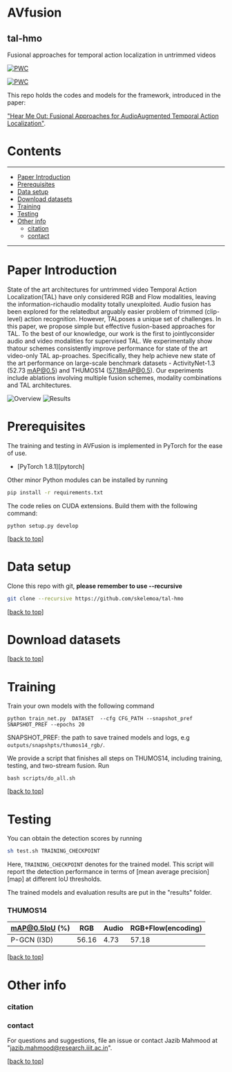 # AVfusion <span id = "top"></span>

## tal-hmo
Fusional approaches for temporal action localization in untrimmed videos

[![PWC](https://img.shields.io/endpoint.svg?url=https://paperswithcode.com/badge/hear-me-out-fusional-approaches-for-audio/temporal-action-localization-on-thumos14)](https://paperswithcode.com/sota/temporal-action-localization-on-thumos14?p=hear-me-out-fusional-approaches-for-audio)

[![PWC](https://img.shields.io/endpoint.svg?url=https://paperswithcode.com/badge/hear-me-out-fusional-approaches-for-audio/temporal-action-localization-on-activitynet)](https://paperswithcode.com/sota/temporal-action-localization-on-activitynet?p=hear-me-out-fusional-approaches-for-audio)

This repo holds the codes and models for the  framework, introduced in the paper: 

["Hear Me Out: Fusional Approaches for AudioAugmented Temporal Action Localization"](https://arxiv.org/pdf/2106.14118v1.pdf).

# Contents
----
* [Paper Introduction](#intro)
* [Prerequisites](#prerequisites)
* [Data setup](#setup)
* [Download datasets](#data)
* [Training](#train)
* [Testing](#test)
* [Other info](#other)
    * [citation](#cite)
    * [contact](#contact)
----

# Paper Introduction <span id = "intro"> </span>

State  of  the  art  architectures  for  untrimmed  video  Temporal  Action  Localization(TAL)  have  only  considered  RGB  and  Flow  modalities,  leaving  the  information-richaudio  modality  totally  unexploited.   Audio  fusion  has  been  explored  for  the  relatedbut arguably easier problem of trimmed (clip-level) action recognition.  However, TALposes a unique set of challenges.  In this paper, we propose simple but effective fusion-based approaches for TAL. To the best of our knowledge, our work is the first to jointlyconsider audio and video modalities for supervised TAL. We experimentally show thatour schemes consistently improve performance for state of the art video-only TAL ap-proaches.   Specifically,  they  help  achieve  new  state  of  the  art  performance  on  large-scale benchmark datasets - ActivityNet-1.3 (52.73 mAP@0.5) and THUMOS14 (57.18mAP@0.5). Our experiments include ablations involving multiple fusion schemes, modality combinations and TAL architectures.

![Overview](./AVFusion.jpg)
![Results]()

# Prerequisites <span id = "prerequisites"> </span> 

The training and testing in AVFusion is implemented in PyTorch for the ease of use. 

- [PyTorch 1.8.1][pytorch]
                   
Other minor Python modules can be installed by running

```bash
pip install -r requirements.txt
```

 The code relies on CUDA extensions. Build them with the following command:
```
python setup.py develop
```
 

[[back to top](#top)]





# Data setup <span id = "setup"> </span>
Clone this repo with git, **please remember to use --recursive**

```bash
git clone --recursive https://github.com/skelemoa/tal-hmo
```
[[back to top](#top)]


# Download datasets<span id = "data"> </span>
[[back to top](#top)]
# Training<span id = "train"> </span>

Train your own models with the following command
```
python train_net.py  DATASET  --cfg CFG_PATH --snapshot_pref SNAPSHOT_PREF --epochs 20
```
SNAPSHOT_PREF: the path to save trained models and logs, e.g `outputs/snapshpts/thumos14_rgb/`. 

We provide a script that finishes all steps on THUMOS14, including training, testing, and two-stream fusion. Run
```
bash scripts/do_all.sh
```



[[back to top](#top)]
# Testing<span id = "test"> </span>

You can obtain the detection scores by running 

```bash
sh test.sh TRAINING_CHECKPOINT
```

Here, `TRAINING_CHECKPOINT` denotes for the trained model.
This script will report the detection performance in terms of [mean average precision][map] at different IoU thresholds.

The trained models and evaluation results are put in the "results" folder.




### THUMOS14

| mAP@0.5IoU (%)                    | RGB   | Audio  | RGB+Flow(encoding)     |
|-----------------------------------|-------|-------|---------------|
| P-GCN (I3D)                       | 56.16 | 4.73 | 57.18  |




[[back to top](#top)]


# Other info <span id = "other"> </span>

   ### citation<span id = "cite"> </span>
   ### contact<span id = "contact"> </span>
   For questions and suggestions, file an issue or contact Jazib Mahmood at "jazib.mahmood@research.iiit.ac.in".

[[back to top](#top)]   
   

